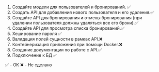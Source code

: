 1. Создайте модели для пользователей и бронирований. ✅
2. Создать API для добавления нового пользователя и его удаления.✅
3. Создайте API для бронирования и отмены бронирования (при удалении пользователя должны удаляться все его брони).✅
4. Создайте API для просмотра списка бронирований.✅
5. Хеширование пароля ✅
5. Валидация полей сущности в рамках API.❌
6. Контейнеризация приложения при помощи Docker.❌
7. Создание документации по работе с API.✅
8. Подключение к БД ✅

✅ - ОК
❌ - Не сделано 

